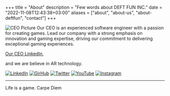 +++
title = "About"
description = "Few words about DEFT FUN INC."
date = "2022-11-08T12:43:38+03:00"
aliases = ["about", "about-us", "about-deftfun", "contact"]
+++

![CEO Picture](/me.jpg)
Our CEO is an experienced software engineer with a passion for creating games. 
Lead our company with a strong emphasis on innovation and gaming expertise, driving our commitment to delivering exceptional gaming experiences.

[Our CEO LinkedIn](https://www.linkedin.com/in/sergei-golitsyn/), 

and we are believe in AR technology.

[![LinkedIn](/linkedin@2x.png?w=150&h=150)](https://www.linkedin.com/in/sergei-golitsyn/)
[![GirHub](/github@2x.png?w=150&h=150)](https://github.com/deft1991)
[![Twitter](/twitter@2x.png?w=150&h=150)](https://twitter.com/GolitsynSergei)
[![YouTube](/twitter@2x.png?w=150&h=150)](https://www.youtube.com/@crack_code_interview/featured)
[![Instagram](/twitter@2x.png?w=150&h=150)](https://www.instagram.com/_deft__/)

---
Life is a game. Carpe Diem



